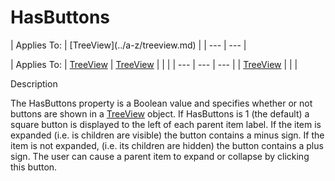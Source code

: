 




<h1 class="heading"><span class="name">HasButtons</span></h1>
| Applies To: | [TreeView](../a-z/treeview.md) |
| --- | ---  |

| Applies To: | [TreeView](../a-z/treeview.md) | [TreeView](../a-z/treeview.md) |  |  |
| --- | --- | ---  |
| [TreeView](../a-z/treeview.md) |  |  |


Description


The HasButtons property is a Boolean value and specifies whether or not buttons are shown in a [TreeView](../a-z/treeview.md) object. If HasButtons is 1 (the default) a square button is displayed to the left of each parent item label. If the item is expanded (i.e. is children are visible) the button contains a minus sign. If the item is not expanded, (i.e. its children are hidden) the button contains a plus sign. The user can cause a parent item to expand or collapse by clicking this button.



